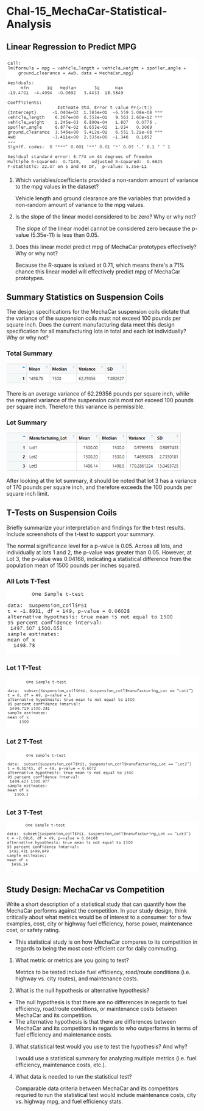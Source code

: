 # Chal-15_MechaCar-Statistical-Analysis

## Linear Regression to Predict MPG
![this is an image](https://github.com/ncalson/Chal-15_MechaCar-Statistical-Analysis/blob/main/images/Deliverable%201_Linear%20Regression%20to%20Predict%20MPG.png)

1. Which variables/coefficients provided a non-random amount of variance to the mpg values in the dataset?

   Vehicle length and ground clearance are the variables that provided a non-random amount of variance to the mpg values.

2. Is the slope of the linear model considered to be zero? Why or why not?

   The slope of the linear model cannot be considered zero because the p-value (5.35e-11) is less than 0.05.

3. Does this linear model predict mpg of MechaCar prototypes effectively? Why or why not?

   Because the R-square is valued at 0.71, which means there's a 71% chance this linear model will effectively predict mpg of MechaCar prototypes.

## Summary Statistics on Suspension Coils
The design specifications for the MechaCar suspension coils dictate that the variance of the suspension coils must not exceed 100 pounds per square inch. Does the current manufacturing data meet this design specification for all manufacturing lots in total and each lot individually? Why or why not?

### Total Summary
![this is an image](https://github.com/ncalson/Chal-15_MechaCar-Statistical-Analysis/blob/main/images/Deliverable%202_Total%20Summary.png)

There is an average variance of 62.29356 pounds per square inch, while the required variance of the suspension coils most not exceed 100 pounds per square inch. Therefore this variance is permissible.

### Lot Summary
![this is an image](https://github.com/ncalson/Chal-15_MechaCar-Statistical-Analysis/blob/main/images/Deliverable%202_Lot%20Summary.png)

After looking at the lot summary, it should be noted that lot 3 has a variance of 170 pounds per square inch, and therefore exceeds the 100 pounds per square inch limit.

## T-Tests on Suspension Coils
Briefly summarize your interpretation and findings for the t-test results. Include screenshots of the t-test to support your summary.

The normal significance level for a p-value is 0.05. Across all lots, and individually at lots 1 and 2, the p-value was greater than 0.05. However, at Lot 3, the p-value was 0.04168, indicating a statistical difference from the population mean of 1500 pounds per inches squared.

### All Lots T-Test
![this is an image](https://github.com/ncalson/Chal-15_MechaCar-Statistical-Analysis/blob/main/images/Deliverable%203_T-Test.png)

### Lot 1 T-Test
![this is an image](https://github.com/ncalson/Chal-15_MechaCar-Statistical-Analysis/blob/main/images/Deliverable%203_Test%20Lot%201.png)

### Lot 2 T-Test
![this is an image](https://github.com/ncalson/Chal-15_MechaCar-Statistical-Analysis/blob/main/images/Deliverable%203_Test%20Lot%202.png)

### Lot 3 T-Test
![this is an image](https://github.com/ncalson/Chal-15_MechaCar-Statistical-Analysis/blob/main/images/Deliverable%203_Test%20Lot%203.png)

## Study Design: MechaCar vs Competition
Write a short description of a statistical study that can quantify how the MechaCar performs against the competition. In your study design, think critically about what metrics would be of interest to a consumer: for a few examples, cost, city or highway fuel efficiency, horse power, maintenance cost, or safety rating.
- This statistical study is on how MechaCar compares to its competition in regards to being the most cost-efficient car for daily commuting.

1. What metric or metrics are you going to test?

   Metrics to be tested include fuel efficiency, road/route conditions (i.e. highway vs. city routes), and maintenance costs.

2. What is the null hypothesis or alternative hypothesis?

- The null hypothesis is that there are no differences in regards to fuel efficiency, road/route conditions, or maintenance costs between MechaCar and its competition.
- The alternative hypothesis is that there are differences between MechaCar and its competitors in regards to who outperforms in terms of fuel efficiency and maintenance costs.

3. What statistical test would you use to test the hypothesis? And why?
 
   I would use a statistical summary for analyzing multiple metrics (i.e. fuel efficiency, maintenance costs, etc.).  

4. What data is needed to run the statistical test?

   Comparable data criteria between MechaCar and its competitors requried to run the statistical test would include maintenance costs, city vs. highway mpg, and fuel efficiency stats.
